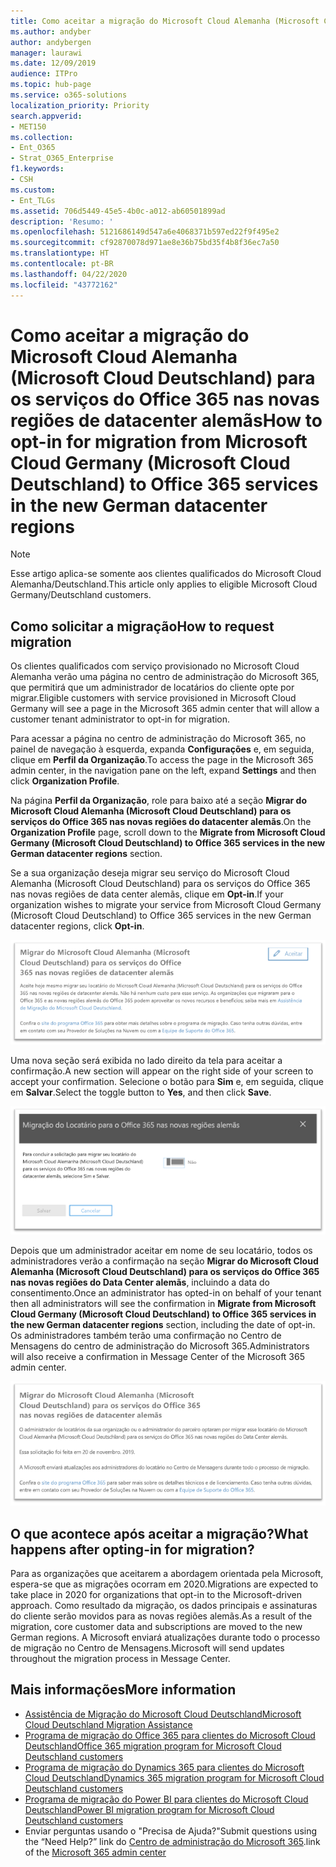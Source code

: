 ```yaml
---
title: Como aceitar a migração do Microsoft Cloud Alemanha (Microsoft Cloud Deutschland) para os serviços do Office 365 nas novas regiões de datacenter alemãs
ms.author: andyber
author: andybergen
manager: laurawi
ms.date: 12/09/2019
audience: ITPro
ms.topic: hub-page
ms.service: o365-solutions
localization_priority: Priority
search.appverid:
- MET150
ms.collection:
- Ent_O365
- Strat_O365_Enterprise
f1.keywords:
- CSH
ms.custom:
- Ent_TLGs
ms.assetid: 706d5449-45e5-4b0c-a012-ab60501899ad
description: 'Resumo: '
ms.openlocfilehash: 5121686149d547a6e4068371b597ed22f9f495e2
ms.sourcegitcommit: cf92870078d971ae8e36b75bd35f4b8f36ec7a50
ms.translationtype: HT
ms.contentlocale: pt-BR
ms.lasthandoff: 04/22/2020
ms.locfileid: "43772162"
---
```

# <a name="how-to-opt-in-for-migration-from-microsoft-cloud-germany-microsoft-cloud-deutschland-to-office-365-services-in-the-new-german-datacenter-regions"></a><span data-ttu-id="2c400-103">Como aceitar a migração do Microsoft Cloud Alemanha (Microsoft Cloud Deutschland) para os serviços do Office 365 nas novas regiões de datacenter alemãs</span><span class="sxs-lookup"><span data-stu-id="2c400-103">How to opt-in for migration from Microsoft Cloud Germany (Microsoft Cloud Deutschland) to Office 365 services in the new German datacenter regions</span></span>

>[!Note]
><span data-ttu-id="2c400-104">Esse artigo aplica-se somente aos clientes qualificados do Microsoft Cloud Alemanha/Deutschland.</span><span class="sxs-lookup"><span data-stu-id="2c400-104">This article only applies to eligible Microsoft Cloud Germany/Deutschland customers.</span></span>
>

## <a name="how-to-request-migration"></a><span data-ttu-id="2c400-105">Como solicitar a migração</span><span class="sxs-lookup"><span data-stu-id="2c400-105">How to request migration</span></span>

<span data-ttu-id="2c400-106">Os clientes qualificados com serviço provisionado no Microsoft Cloud Alemanha verão uma página no centro de administração do Microsoft 365, que permitirá que um administrador de locatários do cliente opte por migrar.</span><span class="sxs-lookup"><span data-stu-id="2c400-106">Eligible customers with service provisioned in Microsoft Cloud Germany will see a page in the Microsoft 365 admin center that will allow a customer tenant administrator to opt-in for migration.</span></span>

<span data-ttu-id="2c400-107">Para acessar a página no centro de administração do Microsoft 365, no painel de navegação à esquerda, expanda **Configurações** e, em seguida, clique em **Perfil da Organização**.</span><span class="sxs-lookup"><span data-stu-id="2c400-107">To access the page in the Microsoft 365 admin center, in the navigation pane on the left, expand **Settings** and then click **Organization Profile**.</span></span>

<span data-ttu-id="2c400-108">Na página **Perfil da Organização**, role para baixo até a seção **Migrar do Microsoft Cloud Alemanha (Microsoft Cloud Deutschland) para os serviços do Office 365 nas novas regiões do datacenter alemãs**.</span><span class="sxs-lookup"><span data-stu-id="2c400-108">On the **Organization Profile** page, scroll down to the **Migrate from Microsoft Cloud Germany (Microsoft Cloud Deutschland) to Office 365 services in the new German datacenter regions** section.</span></span>

<span data-ttu-id="2c400-109">Se a sua organização deseja migrar seu serviço do Microsoft Cloud Alemanha (Microsoft Cloud Deutschland) para os serviços do Office 365 nas novas regiões de data center alemãs, clique em **Opt-in**.</span><span class="sxs-lookup"><span data-stu-id="2c400-109">If your organization wishes to migrate your service from Microsoft Cloud Germany (Microsoft Cloud Deutschland) to Office 365 services in the new German datacenter regions, click **Opt-in**.</span></span>
 
![Introdução à Aceitação](./media/ms-cloud-germany-migration-opt-in/tenant-migration.png)

<span data-ttu-id="2c400-111">Uma nova seção será exibida no lado direito da tela para aceitar a confirmação.</span><span class="sxs-lookup"><span data-stu-id="2c400-111">A new section will appear on the right side of your screen to accept your confirmation.</span></span> <span data-ttu-id="2c400-112">Selecione o botão para **Sim** e, em seguida, clique em **Salvar**.</span><span class="sxs-lookup"><span data-stu-id="2c400-112">Select the toggle button to **Yes**, and then click **Save**.</span></span>
 
![Aceitação do Opt-in](./media/ms-cloud-germany-migration-opt-in/tenant-migration-new-regions.png)

<span data-ttu-id="2c400-114">Depois que um administrador aceitar em nome de seu locatário, todos os administradores verão a confirmação na seção **Migrar do Microsoft Cloud Alemanha (Microsoft Cloud Deutschland) para os serviços do Office 365 nas novas regiões do Data Center alemãs**, incluindo a data do consentimento.</span><span class="sxs-lookup"><span data-stu-id="2c400-114">Once an administrator has opted-in on behalf of your tenant then all administrators will see the confirmation in **Migrate from Microsoft Cloud Germany (Microsoft Cloud Deutschland) to Office 365 services in the new German datacenter regions** section, including the date of opt-in.</span></span> <span data-ttu-id="2c400-115">Os administradores também terão uma confirmação no Centro de Mensagens do centro de administração do Microsoft 365.</span><span class="sxs-lookup"><span data-stu-id="2c400-115">Administrators will also receive a confirmation in Message Center of the Microsoft 365 admin center.</span></span> 
 
![Confirmação do Opt-in](./media/ms-cloud-germany-migration-opt-in/tenant-migration2.png)

## <a name="what-happens-after-opting-in-for-migration"></a><span data-ttu-id="2c400-117">O que acontece após aceitar a migração?</span><span class="sxs-lookup"><span data-stu-id="2c400-117">What happens after opting-in for migration?</span></span>

<span data-ttu-id="2c400-118">Para as organizações que aceitarem a abordagem orientada pela Microsoft, espera-se que as migrações ocorram em 2020.</span><span class="sxs-lookup"><span data-stu-id="2c400-118">Migrations are expected to take place in 2020 for organizations that opt-in to the Microsoft-driven approach.</span></span>  <span data-ttu-id="2c400-119">Como resultado da migração, os dados principais e assinaturas do cliente serão movidos para as novas regiões alemãs.</span><span class="sxs-lookup"><span data-stu-id="2c400-119">As a result of the migration, core customer data and subscriptions are moved to the new German regions.</span></span>  <span data-ttu-id="2c400-120">A Microsoft enviará atualizações durante todo o processo de migração no Centro de Mensagens.</span><span class="sxs-lookup"><span data-stu-id="2c400-120">Microsoft will send updates throughout the migration process in Message Center.</span></span>

## <a name="more-information"></a><span data-ttu-id="2c400-121">Mais informações</span><span class="sxs-lookup"><span data-stu-id="2c400-121">More information</span></span>

- [<span data-ttu-id="2c400-122">Assistência de Migração do Microsoft Cloud Deutschland</span><span class="sxs-lookup"><span data-stu-id="2c400-122">Microsoft Cloud Deutschland Migration Assistance</span></span>](https://aka.ms/germanymigrateassist)
- [<span data-ttu-id="2c400-123">Programa de migração do Office 365 para clientes do Microsoft Cloud Deutschland</span><span class="sxs-lookup"><span data-stu-id="2c400-123">Office 365 migration program for Microsoft Cloud Deutschland customers</span></span>](https://aka.ms/office365germanymove)
- [<span data-ttu-id="2c400-124">Programa de migração do Dynamics 365 para clientes do Microsoft Cloud Deutschland</span><span class="sxs-lookup"><span data-stu-id="2c400-124">Dynamics 365 migration program for Microsoft Cloud Deutschland customers</span></span>](https://aka.ms/d365ceoptin)
- [<span data-ttu-id="2c400-125">Programa de migração do Power BI para clientes do Microsoft Cloud Deutschland</span><span class="sxs-lookup"><span data-stu-id="2c400-125">Power BI migration program for Microsoft Cloud Deutschland customers</span></span>](https://aka.ms/pbioptin)
- <span data-ttu-id="2c400-126">Enviar perguntas usando o "Precisa de Ajuda?"</span><span class="sxs-lookup"><span data-stu-id="2c400-126">Submit questions using the “Need Help?”</span></span> <span data-ttu-id="2c400-127">link do [Centro de administração do Microsoft 365](https://portal.office.de/).</span><span class="sxs-lookup"><span data-stu-id="2c400-127">link of the [Microsoft 365 admin center](https://portal.office.de/)</span></span>
